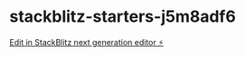 # stackblitz-starters-j5m8adf6

[Edit in StackBlitz next generation editor ⚡️](https://stackblitz.com/~/github.com/Bernard-glitch/stackblitz-starters-j5m8adf6)